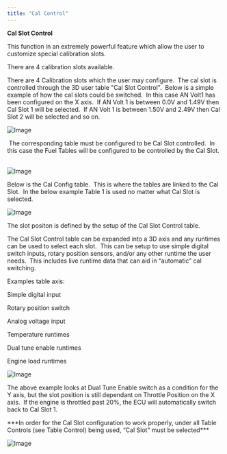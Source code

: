 ```yaml
---
title: "Cal Control"
---
```


**Cal Slot Control**


This function in an extremely powerful feature which allow the user to customize special calibration slots. &nbsp;

There are 4 calibration slots available.


There are 4 Calibration slots which the user may configure.&nbsp; The cal slot is controlled through the 3D user table "Cal Slot Control".&nbsp; Below is a simple example of how the cal slots could be switched.&nbsp; In this case AN Volt1 has been configured on the X axis.&nbsp; If AN Volt 1 is between 0.0V and 1.49V then Cal Slot 1 will be selected.&nbsp; If AN Volt 1 is between 1.50V and 2.49V then Cal Slot 2 will be selected and so on. &nbsp;


![Image](</lib/cal slot control.png>)


&nbsp;The corresponding table must be configured to be Cal Slot controlled.&nbsp; In this case the Fuel Tables will be configured to be controlled by the Cal Slot. &nbsp; &nbsp;


![Image](</lib/fuel table control.png>)


Below is the Cal Config table.&nbsp; This is where the tables are linked to the Cal Slot.&nbsp; In the below example Table 1 is used no matter what Cal Slot is selected.&nbsp;


![Image](</lib/calconfig.png>)



The slot positon is defined by the setup of the Cal Slot Control table. &nbsp;

The Cal Slot Control table can be expanded into a 3D axis and any runtimes can be used to select each slot.&nbsp; This can be setup to use simple digital switch inputs, rotary position sensors, and/or any other runtime the user needs.&nbsp; This includes live runtime data that can aid in “automatic” cal switching. &nbsp;


Examples table axis:


Simple digital input

Rotary position switch

Analog voltage input

Temperature runtimes

Dual tune enable runtimes

Engine load runtimes


![Image](</lib/NewItem112.png>)

The above example looks at Dual Tune Enable switch as a condition for the Y axis, but the slot position is still dependant on Throttle Position on the X axis.&nbsp; If the engine is throttled past 20%, the ECU will automatically switch back to Cal Slot 1. &nbsp;


\*\*\*In order for the Cal Slot configuration to work properly, under all Table Controls (see Table Control) being used, “Cal Slot” must be selected\*\*\*


![Image](</lib/NewItem111.png>)


